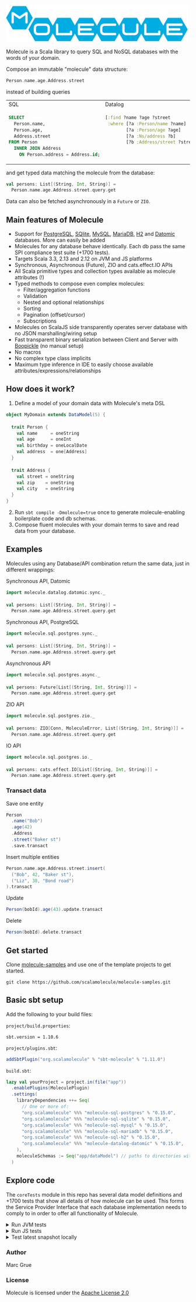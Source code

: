 ![](project/resources/Molecule-logo.png)

Molecule is a Scala library to query SQL and NoSQL databases with the words of your domain.

Compose an immutable "molecule" data structure:
```scala
Person.name.age.Address.street
```

instead of building queries
<table>
<tr>
<td> SQL </td> <td> Datalog </td>
</tr>
<tr>
<td valign="top">

```sql
SELECT
  Person.name,
  Person.age,
  Address.street
FROM Person
  INNER JOIN Address 
    ON Person.address = Address.id;
```
</td>
<td valign="top">

```clojure
[:find ?name ?age ?street
 :where [?a :Person/name ?name]
        [?a :Person/age ?age]
        [?a :Ns/address ?b]
        [?b :Address/street ?street]]
```
</td>
</tr>
</table>

and get typed data matching the molecule from the database:

```scala
val persons: List[(String, Int, String)] =
  Person.name.age.Address.street.query.get
```
Data can also be fetched asynchronously in a `Future` or `ZIO`.


## Main features of Molecule

- Support for [PostgreSQL](https://www.postgresql.org), [SQlite](https://sqlite.org), [MySQL](https://www.mysql.com), [MariaDB](https://mariadb.com), [H2](https://h2database.com/html/main.html) and [Datomic](http://www.datomic.com) databases. More can easily be added
- Molecules for any database behave identically. Each db pass the same SPI compliance test suite (+1700 tests).
- Targets Scala 3.3, 2.13 and 2.12 on JVM and JS platforms
- Synchronous, Asynchronous (Future), ZIO and cats.effect.IO APIs
- All Scala primitive types and collection types available as molecule attributes (!)
- Typed methods to compose even complex molecules:
    - Filter/aggregation functions
    - Validation
    - Nested and optional relationships
    - Sorting
    - Pagination (offset/cursor)
    - Subscriptions
- Molecules on ScalaJS side transparently operates server database with no JSON marshalling/wiring setup
- Fast transparent binary serialization between Client and Server with [Boopickle](https://github.com/suzaku-io/boopickle) (no
  manual setup)
- No macros
- No complex type class implicits
- Maximum type inference in IDE to easily choose available attributes/expressions/relationships


## How does it work?

1) Define a model of your domain data with Molecule's meta DSL
```scala
object MyDomain extends DataModel(5) { 

  trait Person {
    val name     = oneString
    val age      = oneInt
    val birthday = oneLocalDate 
    val address  = one[Address]
  }

  trait Address {
    val street = oneString
    val zip    = oneString
    val city   = oneString
  }
}
```
2) Run `sbt compile -Dmolecule=true` once to generate molecule-enabling boilerplate code and db schemas.
3) Compose fluent molecules with your domain terms to save and read data from your database.


## Examples

Molecules using any Database/API combination return the same data, just in different wrappings:

Synchronous API, Datomic

```scala
import molecule.datalog.datomic.sync._

val persons: List[(String, Int, String)] =
  Person.name.age.Address.street.query.get
```

Synchronous API, PostgreSQL

```scala
import molecule.sql.postgres.sync._

val persons: List[(String, Int, String)] =
  Person.name.age.Address.street.query.get
```

Asynchronous API

```scala
import molecule.sql.postgres.async._

val persons: Future[List[(String, Int, String)]] =
  Person.name.age.Address.street.query.get
```

ZIO API

```scala
import molecule.sql.postgres.zio._

val persons: ZIO[Conn, MoleculeError, List[(String, Int, String)]] =
  Person.name.age.Address.street.query.get
```

IO API

```scala
import molecule.sql.postgres.io._

val persons: cats.effect.IO[List[(String, Int, String)]] =
  Person.name.age.Address.street.query.get
```

### Transact data

Save one entity

```scala
Person
  .name("Bob")
  .age(42)
  .Address
  .street("Baker st")
  .save.transact
```

Insert multiple entities

```scala
Person.name.age.Address.street.insert(
  ("Bob", 42, "Baker st"),
  ("Liz", 38, "Bond road")
).transact
```

Update

```scala
Person(bobId).age(43).update.transact
```

Delete

```scala
Person(bobId).delete.transact
```

## Get started

Clone [molecule-samples](https://github.com/scalamolecule/molecule-samples) and use one of the template projects
to get started.

    git clone https://github.com/scalamolecule/molecule-samples.git

## Basic sbt setup

Add the following to your build files:

`project/build.properties`:

```
sbt.version = 1.10.6
```

`project/plugins.sbt`:

```scala
addSbtPlugin("org.scalamolecule" % "sbt-molecule" % "1.11.0")
```

`build.sbt`:

```scala
lazy val yourProject = project.in(file("app"))
  .enablePlugins(MoleculePlugin)
  .settings(
    libraryDependencies ++= Seq(
      // One or more of:
      "org.scalamolecule" %%% "molecule-sql-postgres" % "0.15.0",
      "org.scalamolecule" %%% "molecule-sql-sqlite" % "0.15.0",
      "org.scalamolecule" %%% "molecule-sql-mysql" % "0.15.0",
      "org.scalamolecule" %%% "molecule-sql-mariadb" % "0.15.0",
      "org.scalamolecule" %%% "molecule-sql-h2" % "0.15.0",
      "org.scalamolecule" %%% "molecule-datalog-datomic" % "0.15.0",
    ),
    moleculeSchemas := Seq("app/dataModel") // paths to directories with Data Model definition files
  )
```

## Explore code

The `coreTests` module in this repo has several data model definitions and +1700 tests that show all details of
how molecule can be used. This forms the Service Provider Interface that each database implementation needs to comply to
in order to offer all functionality of Molecule.


<details>

<summary>Run JVM tests</summary>

Make sure Docker is running to run tests for Postgres, SQlite, Mysql and MariaDB. Datomic and H2 can be run in memory for tests.
On a mac you can for instance start Docker Desktop.

Run the same test suite on jvm targeting various databases:

    sbt sqlPostgresJVM/test
    sbt sqlSQliteJVM/test
    sbt sqlMysqlJVM/test
    sbt sqlMariadbJVM/test
    sbt sqlH2JVM/test
    sbt datalogDatomicJVM/test

</details>


<details>

<summary>Run JS tests</summary>

To run tests from the client side with Scala.js, first run a jvm server (Akka Http) in one process:

    sbt sqlPostgresJVM/run

Then in another process/terminal window:

    sbt sqlPostgresJS/test

</details>


<details>

<summary>Test latest snapshot locally</summary>

To be completely up-to-date, you can pull the latest snapshot from Github.
Initially you clone the `sbt-molecule` and `molecule` repositories

    git clone https://github.com/scalamolecule/sbt-molecule.git
    cd ..
    git clone https://github.com/scalamolecule/molecule.git

And hereafter you can just pull the latest changes in each repository directory

    cd sbt-molecule
    git pull
    cd ../molecule
    git pull

To generate the boilerplate code with the latest plugin, run the following commands:

    cd molecule
    sbt ++2.12.20 "project baseJVM" publishLocal  # Used by sbt-molecule
    cd ../sbt-molecule
    sbt publishLocal                              # Make the plugin available
    cd ../molecule
    sbt compile -Dmolecule=true                   # Generate boilerplate code

Now the boilerplate code for the core tests is generated and the various test suites can be run from your IDE
(be prepared that it takes a while to compile all the tests for all SPI implementations).
</details>


### Author

Marc Grue

### License

Molecule is licensed under the [Apache License 2.0](http://en.wikipedia.org/wiki/Apache_license)